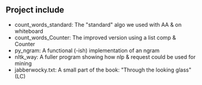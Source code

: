 ## Project include
 - count_words_standard: The "standard" algo we used with AA & on whiteboard
 - count_words_Counter: The improved version using a list comp & Counter
 - py_ngram: A functional (-ish) implementation of an ngram
 - nltk_way: A fuller program showing how nlp & request could be used for mining
 - jabberwocky.txt: A small part of the book: "Through the looking glass" (LC)
